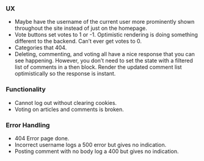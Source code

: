 ### UX

* Maybe have the username of the current user more prominently shown throughout the site instead of just on the homepage.
*  Vote buttons set votes to 1 or -1. Optimistic rendering is doing something different to the backend. Can’t ever get votes to 0.
* Categories that 404.
* Deleting, commenting, and voting all have a nice response that you can see happening. However, you don’t need to set the state with a filtered list of comments in a then block. Render the updated comment list optimistically so the response is instant.

### Functionality 

* Cannot log out without clearing cookies.
* Voting on articles and comments is broken.

### Error Handling 

* 404 Error page done.
* Incorrect username logs a 500 error but gives no indication.
* Posting comment with no body log a 400 but gives no indication.